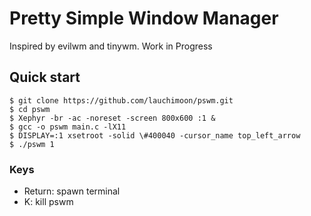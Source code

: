# Pretty Simple Window Manager

Inspired by evilwm and tinywm. Work in Progress

## Quick start
```
$ git clone https://github.com/lauchimoon/pswm.git
$ cd pswm
$ Xephyr -br -ac -noreset -screen 800x600 :1 &
$ gcc -o pswm main.c -lX11
$ DISPLAY=:1 xsetroot -solid \#400040 -cursor_name top_left_arrow
$ ./pswm 1
```

### Keys
- Return: spawn terminal
- K: kill pswm
